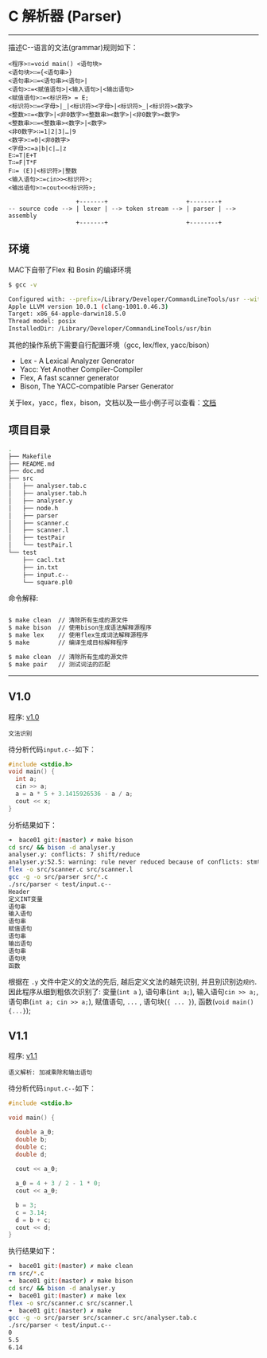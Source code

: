 <!--
 * @Description: 解析器（C--）
 * @Version: 1.0
 * @Autor: Alex
 * @Date: 2019-12-23 20:00:09
 * @LastEditors  : Alex
 * @LastEditTime : 2019-12-26 23:06:28
 -->
# C 解析器 (Parser)

---
描述C--语言的文法(grammar)规则如下：

```
<程序>∷=void main() <语句块>
<语句块>∷={<语句串>} 
<语句串>∷=<语句串><语句>|
<语句>∷=<赋值语句>|<输入语句>|<输出语句> 
<赋值语句>∷=<标识符> = E;
<标识符>∷=<字母>|_|<标识符><字母>|<标识符>_|<标识符><数字>
<整数>∷=<数字>|<非0数字><整数串><数字>|<非0数字><数字>
<整数串>∷=<整数串><数字>|<数字>
<非0数字>∷=1|2|3|…|9
<数字>∷=0|<非0数字>
<字母>∷=a|b|c|…|z
E∷=T|E+T 
T∷=F|T*F
F∷= (E)|<标识符>|整数
<输入语句>∷=cin>><标识符>;
<输出语句>∷=cout<<<标识符>;
```


```
                   +-------+                      +--------+
-- source code --> | lexer | --> token stream --> | parser | --> assembly
                   +-------+                      +--------+
```

## 环境

MAC下自带了Flex 和 Bosin 的编译环境

```bash
$ gcc -v

Configured with: --prefix=/Library/Developer/CommandLineTools/usr --with-gxx-include-dir=/Library/Developer/CommandLineTools/SDKs/MacOSX10.14.sdk/usr/include/c++/4.2.1
Apple LLVM version 10.0.1 (clang-1001.0.46.3)
Target: x86_64-apple-darwin18.5.0
Thread model: posix
InstalledDir: /Library/Developer/CommandLineTools/usr/bin

```

其他的操作系统下需要自行配置环境（gcc, lex/flex, yacc/bison）

- Lex - A Lexical Analyzer Generator
- Yacc: Yet Another Compiler-Compiler
- Flex, A fast scanner generator
- Bison, The YACC-compatible Parser Generator

关于lex，yacc，flex，bison，文档以及一些小例子可以查看：[文档](http://dinosaur.compilertools.net/)

## 项目目录

```bash
.
├── Makefile
├── README.md
├── doc.md
├── src
│   ├── analyser.tab.c
│   ├── analyser.tab.h
│   ├── analyser.y
│   ├── node.h
│   ├── parser
│   ├── scanner.c
│   ├── scanner.l
│   ├── testPair
│   └── testPair.l
└── test
    ├── cacl.txt
    ├── in.txt
    ├── input.c--
    └── square.pl0
```

命令解释:
```bash

$ make clean  // 清除所有生成的源文件
$ make bison  // 使用bison生成语法解释源程序
$ make lex    // 使用flex生成词法解释源程序
$ make        // 编译生成目标解释程序

$ make clean  // 清除所有生成的源文件
$ make pair   // 测试词法的匹配
```
---

## V1.0
程序: [v1.0](https://github.com/chenkangyang/bace01/releases/tag/v1.0)

    文法识别

待分析代码`input.c--`如下：

```c
#include <stdio.h>
void main() {
  int a;
  cin >> a;
  a = a * 5 + 3.1415926536 - a / a;
  cout << x;
}
```

分析结果如下：
```bash
➜  bace01 git:(master) ✗ make bison
cd src/ && bison -d analyser.y
analyser.y: conflicts: 7 shift/reduce
analyser.y:52.5: warning: rule never reduced because of conflicts: stmt: /* empty */
flex -o src/scanner.c src/scanner.l
gcc -g -o src/parser src/*.c
./src/parser < test/input.c--
Header
定义INT变量
语句串
输入语句
语句串
赋值语句
语句串
输出语句
语句串
语句块
函数
```
根据在 `.y` 文件中定义的文法的先后, 越后定义文法的越先识别, 并且别识别边`规约`. 因此程序从细到粗依次识别了: 变量(`int a` ), 语句串(`int a;`), 输入语句`cin >> a;`, 语句串(`int a; cin >> a;`), 赋值语句, `...` , 语句块(`{ ... }`), 函数(`void main() {...}`);

## V1.1
程序: [v1.1](https://github.com/chenkangyang/bace01/releases/tag/v1.1)

    语义解析: 加减乘除和输出语句

待分析代码`input.c--`如下：

```c
#include <stdio.h>

void main() {

  double a_0;
  double b;
  double c;
  double d;
  
  cout << a_0;

  a_0 = 4 + 3 / 2 - 1 * 0;
  cout << a_0;

  b = 3;
  c = 3.14;
  d = b + c;
  cout << d;
}
```

执行结果如下：
```bash
➜  bace01 git:(master) ✗ make clean
rm src/*.c
➜  bace01 git:(master) ✗ make bison
cd src/ && bison -d analyser.y
➜  bace01 git:(master) ✗ make lex
flex -o src/scanner.c src/scanner.l
➜  bace01 git:(master) ✗ make
gcc -g -o src/parser src/scanner.c src/analyser.tab.c
./src/parser < test/input.c--
0
5.5
6.14
```